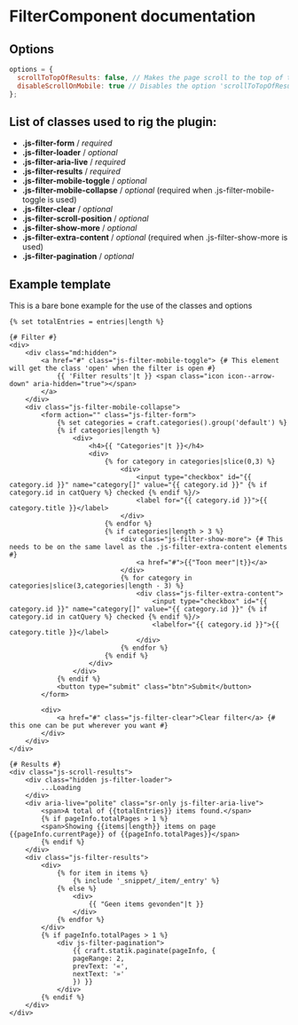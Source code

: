# FilterComponent documentation

## Options

```js
options = {
  scrollToTopOfResults: false, // Makes the page scroll to the top of the results after loading new data
  disableScrollOnMobile: true // Disables the option 'scrollToTopOfResults' on mobile
};
```

## List of classes used to rig the plugin:

- **.js-filter-form** / _required_
- **.js-filter-loader** / _optional_
- **.js-filter-aria-live** / _required_
- **.js-filter-results** / _required_
- **.js-filter-mobile-toggle** / _optional_
- **.js-filter-mobile-collapse** / _optional_ (required when .js-filter-mobile-toggle is used)
- **.js-filter-clear** / _optional_
- **.js-filter-scroll-position** / _optional_
- **.js-filter-show-more** / _optional_
- **.js-filter-extra-content** / _optional_ (required when .js-filter-show-more is used)
- **.js-filter-pagination** / _optional_

## Example template

This is a bare bone example for the use of the classes and options

```twig
{% set totalEntries = entries|length %}

{# Filter #}
<div>
    <div class="md:hidden">
        <a href="#" class="js-filter-mobile-toggle"> {# This element will get the class 'open' when the filter is open #}
            {{ 'Filter results'|t }} <span class="icon icon--arrow-down" aria-hidden="true"></span>
		</a>
    </div>
    <div class="js-filter-mobile-collapse">
        <form action="" class="js-filter-form">
            {% set categories = craft.categories().group('default') %}
            {% if categories|length %}
                <div>
                    <h4>{{ "Categories"|t }}</h4>
                    <div>
                        {% for category in categories|slice(0,3) %}
                            <div>
                                <input type="checkbox" id="{{ category.id }}" name="category[]" value="{{ category.id }}" {% if category.id in catQuery %} checked {% endif %}/>
                                <label for="{{ category.id }}">{{ category.title }}</label>
                            </div>
                        {% endfor %}
                        {% if categories|length > 3 %}
                            <div class="js-filter-show-more"> {# This needs to be on the same lavel as the .js-filter-extra-content elements #}
                                <a href="#">{{"Toon meer"|t}}</a>
                            </div>
                            {% for category in categories|slice(3,categories|length - 3) %}
                                <div class="js-filter-extra-content">
                                    <input type="checkbox" id="{{ category.id }}" name="category[]" value="{{ category.id }}" {% if category.id in catQuery %} checked {% endif %}/>
                                    <labelfor="{{ category.id }}">{{ category.title }}</label>
                                </div>
                            {% endfor %}
                        {% endif %}
                    </div>
                </div>
            {% endif %}
            <button type="submit" class="btn">Submit</button>
        </form>

        <div>
            <a href="#" class="js-filter-clear">Clear filter</a> {# this one can be put wherever you want #}
        </div>
    </div>
</div>

{# Results #}
<div class="js-scroll-results">
    <div class="hidden js-filter-loader">
        ...Loading
    </div>
    <div aria-live="polite" class="sr-only js-filter-aria-live">
        <span>A total of {{totalEntries}} items found.</span>
        {% if pageInfo.totalPages > 1 %}
        <span>Showing {{items|length}} items on page {{pageInfo.currentPage}} of {{pageInfo.totalPages}}</span>
        {% endif %}
    </div>
    <div class="js-filter-results">
        <div>
            {% for item in items %}
                {% include '_snippet/_item/_entry' %}
            {% else %}
                <div>
                    {{ "Geen items gevonden"|t }}
                </div>
            {% endfor %}
        </div>
        {% if pageInfo.totalPages > 1 %}
            <div js-filter-pagination">
                {{ craft.statik.paginate(pageInfo, {
                pageRange: 2,
                prevText: '«',
                nextText: '»'
                }) }}
            </div>
        {% endif %}
    </div>
</div>
```
